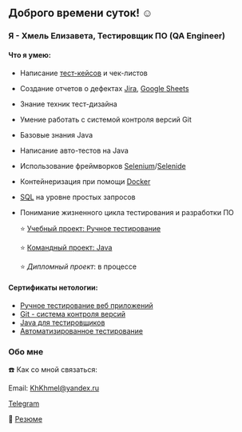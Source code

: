 ## Доброго времени суток! ☺️

### Я - Хмель Елизавета, Тестировщик ПО (QA Engineer)

#### Что я умею:
- Написание [тест-кейсов](https://docs.google.com/spreadsheets/d/1IG1b6z4JuqP5RAuW_yxBxRgmTsP_K4ayUuAz9FS6ln0/edit#gid=145001458) и чек-листов
- Создание отчетов о дефектах [Jira](https://docs.google.com/spreadsheets/d/1t-DmNiU-zt0Qa1J1A0BIBZGoCwiccb4I_11kbjHSIz8/edit#gid=0), [Google Sheets](https://docs.google.com/spreadsheets/d/1pfrnU1quiux80Mtv2gTNH2ZKYBGJhMDGU3PEdDBGCZs/edit#gid=1411288374)
- Знание техник тест-дизайна
- Умение работать с системой контроля версий Git
- Базовые знания Java
- Написание авто-тестов на Java
- Использование фреймворков [Selenium](https://github.com/ElizavetaKhmel/OrderBankCard_Selenium)/[Selenide](https://github.com/ElizavetaKhmel/CardDeliveryOrder)
- Контейнеризация при помощи [Docker](https://github.com/ElizavetaKhmel/Docker_PostgresSQL)
- [SQL](https://docs.google.com/spreadsheets/d/1CtqJQoJ_KlGuAPQG4AhsSRG8tehMC123piqsQvgOwpA/edit#gid=1669323206) на уровне простых запросов
- Понимание жизненного цикла тестирования и разработки ПО

  ⭐️ [Учебный проект: Ручное тестирование](https://docs.google.com/spreadsheets/d/13aMQb0k_HoFO4qUCj4wsTepeU_hP18P00XouAXnirHU/edit#gid=1691012178)
  
  ⭐️ [Командный проект: Java](https://github.com/sharutyunyanqa/Team_project)
  
  ⭐️ _Дипломный проект_: в процессе

 #### Сертификаты нетологии:
 - [Ручное тестирование веб приложений](https://github.com/ElizavetaKhmel/ElizavetaKhmel/blob/main/ManualTesting_certificate.pdf)
 - [Git - система контроля версий](https://github.com/ElizavetaKhmel/ElizavetaKhmel/blob/main/Git_certificate.pdf)
 - [Java для тестировщиков](https://github.com/ElizavetaKhmel/ElizavetaKhmel/blob/main/Java_certificate.pdf)
 - [Автоматизированное тестирование](https://github.com/ElizavetaKhmel/ElizavetaKhmel/blob/main/AutomatedTesting_certificate.pdf)

### Обо мне
☎️ Как со мной связаться:

Email: KhKhmel@yandex.ru

[Telegram](https://t.me/khkhkhkhmel)

💼 [Резюме](https://docs.google.com/document/d/1og2J_yGmjhMgyFlOzTQZK5d4jLNfU0slr4eumEj4Aog/edit?usp=sharing)


